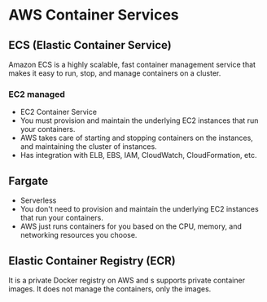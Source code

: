 # AWS Container Services

## ECS (Elastic Container Service)

Amazon ECS is a highly scalable, fast container management service that makes it easy to run, stop, and manage containers on a cluster.

### EC2 managed

- EC2 Container Service
- You must provision and maintain the underlying EC2 instances that run your containers.
- AWS takes care of starting and stopping containers on the instances, and maintaining the cluster of instances.
- Has integration with ELB, EBS, IAM, CloudWatch, CloudFormation, etc.

## Fargate

- Serverless
- You don't need to provision and maintain the underlying EC2 instances that run your containers.
- AWS just runs containers for you based on the CPU, memory, and networking resources you choose.

## Elastic Container Registry (ECR)

It is a private Docker registry on AWS and s supports private container images. It does not manage the containers, only the images.
